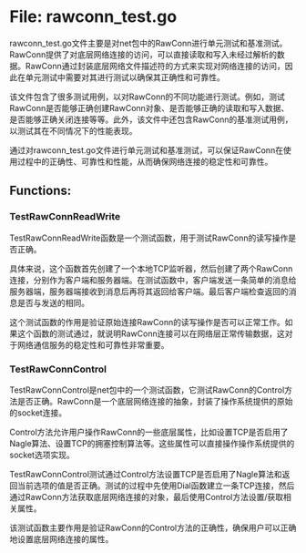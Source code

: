 # File: rawconn_test.go

rawconn_test.go文件主要是对net包中的RawConn进行单元测试和基准测试。RawConn提供了对底层网络连接的访问，可以直接读取和写入未经过解析的数据。RawConn通过封装底层网络文件描述符的方式来实现对网络连接的访问，因此在单元测试中需要对其进行测试以确保其正确性和可靠性。

该文件包含了很多测试用例，以对RawConn的不同功能进行测试。例如，测试RawConn是否能够正确创建RawConn对象、是否能够正确的读取和写入数据、是否能够正确关闭连接等等。此外，该文件中还包含RawConn的基准测试用例，以测试其在不同情况下的性能表现。

通过对rawconn_test.go文件进行单元测试和基准测试，可以保证RawConn在使用过程中的正确性、可靠性和性能，从而确保网络连接的稳定性和可靠性。

## Functions:

### TestRawConnReadWrite

TestRawConnReadWrite函数是一个测试函数，用于测试RawConn的读写操作是否正确。

具体来说，这个函数首先创建了一个本地TCP监听器，然后创建了两个RawConn连接，分别作为客户端和服务器端。在测试函数中，客户端发送一条简单的消息给服务器端，服务器端接收到消息后再将其返回给客户端。最后客户端检查返回的消息是否与发送的相同。

这个测试函数的作用是验证原始连接RawConn的读写操作是否可以正常工作。如果这个函数的测试通过，就说明RawConn连接可以在网络层正常传输数据，这对于网络通信服务的稳定性和可靠性非常重要。



### TestRawConnControl

TestRawConnControl是net包中的一个测试函数，它测试RawConn的Control方法是否正确。RawConn是一个底层网络连接的抽象，封装了操作系统提供的原始的socket连接。

Control方法允许用户操作RawConn的一些底层属性，比如设置TCP是否启用了Nagle算法、设置TCP的拥塞控制算法等。这些属性可以直接操作操作系统提供的socket选项实现。

TestRawConnControl测试通过Control方法设置TCP是否启用了Nagle算法和返回当前选项的值是否正确。测试的过程中先使用Dial函数建立一条TCP连接，然后通过RawConn方法获取底层网络连接的对象，最后使用Control方法设置/获取相关属性。

该测试函数主要作用是验证RawConn的Control方法的正确性，确保用户可以正确地设置底层网络连接的属性。



